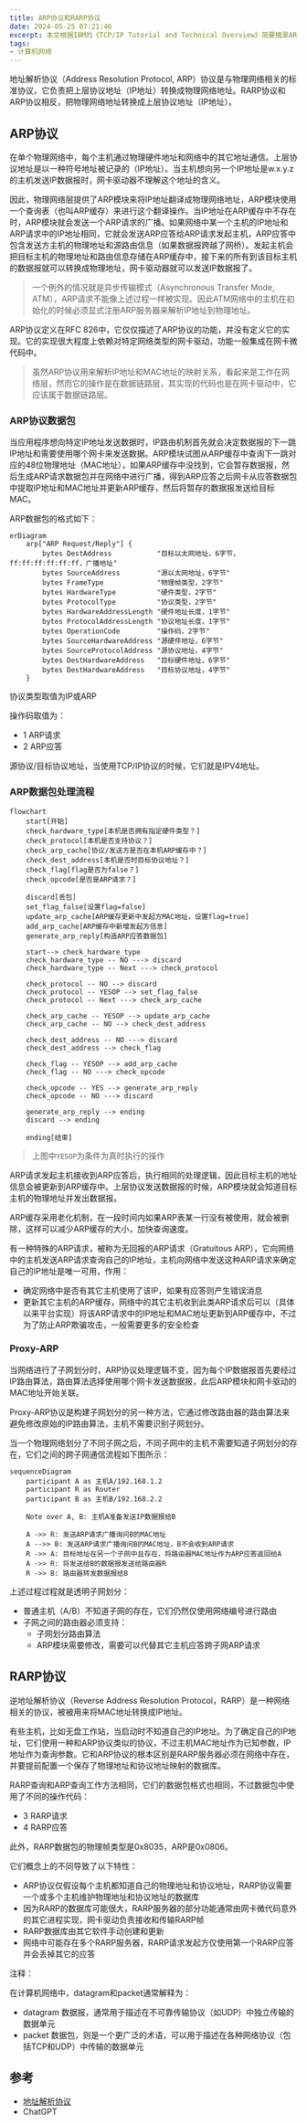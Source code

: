 ```yaml
---
title: ARP协议和RARP协议
date: 2024-05-25 07:21:46
excerpt: 本文根据IBM的《TCP/IP Tutorial and Technical Overview》简要摘录ARP/RARP协议相关知识
tags:
- 计算机网络
---
```


地址解析协议（Address Resolution Protocol, ARP）协议是与物理网络相关的标准协议，它负责把上层协议地址（IP地址）转换成物理网络地址。RARP协议和ARP协议相反，把物理网络地址转换成上层协议地址（IP地址）。

## ARP协议

在单个物理网络中，每个主机通过物理硬件地址和网络中的其它地址通信。上层协议地址是以一种符号地址被记录的（IP地址）。当主机想向另一个IP地址是w.x.y.z的主机发送IP数据报时，网卡驱动器不理解这个地址的含义。

因此，物理网络层提供了ARP模块来将IP地址翻译成物理网络地址，ARP模块使用一个查询表（也叫ARP缓存）来进行这个翻译操作。当IP地址在ARP缓存中不存在时，ARP模块就会发送一个ARP请求的广播。如果网络中某一个主机的IP地址和ARP请求中的IP地址相同，它就会发送ARP应答给ARP请求发起主机，ARP应答中包含发送方主机的物理地址和源路由信息（如果数据报跨越了网桥）。发起主机会把目标主机的物理地址和路由信息存储在ARP缓存中，接下来的所有到该目标主机的数据报就可以转换成物理地址，网卡驱动器就可以发送IP数据报了。

> 一个例外的情况就是异步传输模式（Asynchronous Transfer Mode, ATM），ARP请求不能像上述过程一样被实现。因此ATM网络中的主机在初始化的时候必须显式注册ARP服务器来解析IP地址到物理地址。

ARP协议定义在RFC 826中，它仅仅描述了ARP协议的功能，并没有定义它的实现。它的实现很大程度上依赖对特定网络类型的网卡驱动，功能一般集成在网卡微代码中。

> 虽然ARP协议用来解析IP地址和MAC地址的映射关系，看起来是工作在网络层，然而它的操作是在数据链路层，其实现的代码也是在网卡驱动中，它应该属于数据链路层。

### ARP协议数据包

当应用程序想向特定IP地址发送数据时，IP路由机制首先就会决定数据报的下一跳IP地址和需要使用哪个网卡来发送数据。ARP模块试图从ARP缓存中查询下一跳对应的48位物理地址（MAC地址），如果ARP缓存中没找到，它会暂存数据报，然后生成ARP请求数据包并在网络中进行广播，得到ARP应答之后网卡从应答数据包中提取IP地址和MAC地址并更新ARP缓存，然后将暂存的数据报发送给目标MAC。

ARP数据包的格式如下：

```mermaid
erDiagram
    arp["ARP Request/Reply"] {
        bytes DestAddress           "目标以太网地址，6字节，ff:ff:ff:ff:ff:ff，广播地址"
        bytes SourceAddress         "源以太网地址，6字节"
        bytes FrameType             "物理帧类型，2字节"
        bytes HardwareType          "硬件类型，2字节"
        bytes ProtocolType          "协议类型，2字节"
        bytes HardwareAddressLength "硬件地址长度，1字节"
        bytes ProtocolAddressLength "协议地址长度，1字节"
        bytes OperationCode         "操作码，2字节"
        bytes SourceHardwareAddress "源硬件地址，6字节"
        bytes SourceProtocolAddress "源协议地址，4字节"
        bytes DestHardwareAddress   "目标硬件地址，6字节"
        bytes DestHardwareAddress   "目标协议地址，4字节"
    }

```

协议类型取值为IP或ARP

操作码取值为：

- 1 ARP请求
- 2 ARP应答

源协议/目标协议地址，当使用TCP/IP协议的时候，它们就是IPV4地址。

### ARP数据包处理流程


```mermaid
flowchart
    start[开始]
    check_hardware_type[本机是否拥有指定硬件类型？]
    check_protocol[本机是否支持协议？]
    check_arp_cache[协议/发送方是否在本机ARP缓存中？]
    check_dest_address[本机是否时目标协议地址？]
    check_flag[flag是否为false？]
    check_opcode[是否是ARP请求？]

    discard[丢包]
    set_flag_false[设置flag=false]
    update_arp_cache[ARP缓存更新中发起方MAC地址，设置flag=true]
    add_arp_cache[ARP缓存中新增发起方信息]
    generate_arp_reply[构造ARP应答数据包]

    start--> check_hardware_type
    check_hardware_type -- NO ---> discard
    check_hardware_type -- Next ---> check_protocol

    check_protocol -- NO --> discard
    check_protocol -- YESOP --> set_flag_false
    check_protocol -- Next ---> check_arp_cache

    check_arp_cache -- YESOP --> update_arp_cache
    check_arp_cache -- NO --> check_dest_address

    check_dest_address -- NO ---> discard
    check_dest_address --> check_flag

    check_flag -- YESOP --> add_arp_cache
    check_flag -- NO ---> check_opcode

    check_opcode -- YES --> generate_arp_reply
    check_opcode -- NO ---> discard

    generate_arp_reply --> ending
    discard --> ending

    ending[结束]
```

> 上图中`YESOP`为条件为真时执行的操作

ARP请求发起主机接收到ARP应答后，执行相同的处理逻辑，因此目标主机的地址信息会被更新到ARP缓存中。上层协议发送数据报的时候，ARP模块就会知道目标主机的物理地址并发出数据报。

ARP缓存采用老化机制，在一段时间内如果ARP表某一行没有被使用，就会被删除，这样可以减少ARP缓存的大小，加快查询速度。

有一种特殊的ARP请求，被称为无回报的ARP请求（Gratuitous ARP），它向网络中的主机发送ARP请求查询自己的IP地址，主机向网络中发送这种ARP请求来确定自己的IP地址是唯一可用，作用：

- 确定网络中是否有其它主机使用了该IP，如果有应答则产生错误消息
- 更新其它主机的ARP缓存，网络中的其它主机收到此类ARP请求后可以（具体以来平台实现）将该ARP请求中的IP地址和MAC地址更新到ARP缓存中，不过为了防止ARP欺骗攻击，一般需要更多的安全检查

### Proxy-ARP

当网络进行了子网划分时，ARP协议处理逻辑不变，因为每个IP数据报首先要经过IP路由算法，路由算法选择使用哪个网卡发送数据报，此后ARP模块和网卡驱动的MAC地址开始关联。

Proxy-ARP协议是构建子网划分的另一种方法，它通过修改路由器的路由算法来避免修改原始的IP路由算法，主机不需要识别子网划分。

当一个物理网络划分了不同子网之后，不同子网中的主机不需要知道子网划分的存在，它们之间的跨子网通信流程如下图所示：

```mermaid
sequenceDiagram
    participant A as 主机A/192.168.1.2
    participant R as Router
    participant B as 主机B/192.168.2.2

    Note over A, B: 主机A准备发送IP数据报给B

    A ->> R: 发送ARP请求广播询问B的MAC地址
    A -->> B: 发送ARP请求广播询问B的MAC地址，B不会收到ARP请求
    R ->> A: 目标地址在另一个子网中且存在，将路由器MAC地址作为ARP应答返回给A
    A ->> R: 将发送给B的数据报发送给路由器R
    R ->> B: 路由器转发数据报给B
```

上述过程过程就是透明子网划分：

- 普通主机（A/B）不知道子网的存在，它们仍然仅使用网络编号进行路由
- 子网之间的路由器必须支持：
    - 子网划分路由算法
    - ARP模块需要修改，需要可以代替其它主机应答跨子网ARP请求

## RARP协议

逆地址解析协议（Reverse Address Resolution Protocol，RARP）是一种网络相关的协议，被被用来将MAC地址转换成IP地址。

有些主机，比如无盘工作站，当启动时不知道自己的IP地址。为了确定自己的IP地址，它们使用一种和ARP协议类似的协议，不过主机MAC地址作为已知参数，IP地址作为查询参数。它和ARP协议的根本区别是RARP服务器必须在网络中存在，并要提前配置一个保存了物理地址和协议地址映射的数据库。

RARP查询和ARP查询工作方法相同，它们的数据包格式也相同，不过数据包中使用了不同的操作代码：

- 3 RARP请求
- 4 RARP应答

此外，RARP数据包的物理帧类型是0x8035，ARP是0x0806。

它们概念上的不同导致了以下特性：

- ARP协议仅假设每个主机都知道自己的物理地址和协议地址，RARP协议需要一个或多个主机维护物理地址和协议地址的数据库
- 因为RARP的数据库可能很大，RARP服务器的部分功能通常由网卡微代码意外的其它进程实现，网卡驱动负责接收和传输RARP帧
- RARP数据库由其它软件手动创建和更新
- 网络中可能存在多个RARP服务器，RARP请求发起方仅使用第一个RARP应答并会丢掉其它的应答

注释：

在计算机网络中，datagram和packet通常解释为：

- datagram 数据报，通常用于描述在不可靠传输协议（如UDP）中独立传输的数据单元
- packet 数据包，则是一个更广泛的术语，可以用于描述在各种网络协议（包括TCP和UDP）中传输的数据单元

## 参考

- [地址解析协议](https://zh.wikipedia.org/wiki/%E5%9C%B0%E5%9D%80%E8%A7%A3%E6%9E%90%E5%8D%8F%E8%AE%AE)
- ChatGPT